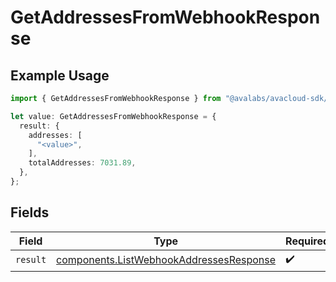 # GetAddressesFromWebhookResponse

## Example Usage

```typescript
import { GetAddressesFromWebhookResponse } from "@avalabs/avacloud-sdk/models/operations";

let value: GetAddressesFromWebhookResponse = {
  result: {
    addresses: [
      "<value>",
    ],
    totalAddresses: 7031.89,
  },
};
```

## Fields

| Field                                                                                              | Type                                                                                               | Required                                                                                           | Description                                                                                        |
| -------------------------------------------------------------------------------------------------- | -------------------------------------------------------------------------------------------------- | -------------------------------------------------------------------------------------------------- | -------------------------------------------------------------------------------------------------- |
| `result`                                                                                           | [components.ListWebhookAddressesResponse](../../models/components/listwebhookaddressesresponse.md) | :heavy_check_mark:                                                                                 | N/A                                                                                                |